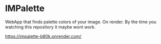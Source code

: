 # IMPalette
WebApp that finds palette colors of your image.
On render. By the time you watching this repository it maybe wont work.

https://impalette-b80k.onrender.com/
